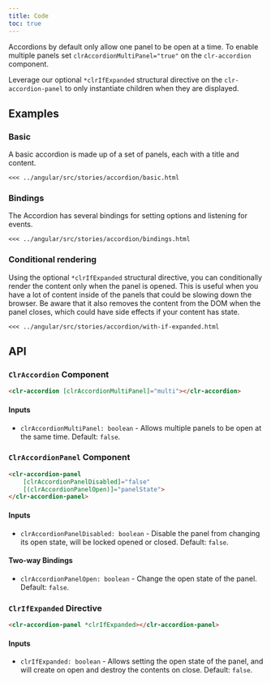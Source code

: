 ```yaml
---
title: Code
toc: true
---
```


Accordions by default only allow one panel to be open at a time. To enable multiple panels set `clrAccordionMultiPanel="true"` on the `clr-accordion` component.

Leverage our optional `*clrIfExpanded` structural directive on the `clr-accordion-panel` to only instantiate children when they are displayed.

## Examples

### Basic

A basic accordion is made up of a set of panels, each with a title and content.

```
<<< ../angular/src/stories/accordion/basic.html
```

### Bindings

The Accordion has several bindings for setting options and listening for events.

```
<<< ../angular/src/stories/accordion/bindings.html
```

### Conditional rendering

Using the optional `*clrIfExpanded` structural directive, you can conditionally render the content only when the panel is opened. This is useful when you have a lot of content inside of the panels that could be slowing down the browser. Be aware that it also removes the content from the DOM when the panel closes, which could have side effects if your content has state.

```
<<< ../angular/src/stories/accordion/with-if-expanded.html
```

## API

### `ClrAccordion` Component

```html
<clr-accordion [clrAccordionMultiPanel]="multi"></clr-accordion>
```

#### Inputs

* `clrAccordionMultiPanel: boolean` - Allows multiple panels to be open at the same time. Default: `false`.

### `ClrAccordionPanel` Component

```html
<clr-accordion-panel
    [clrAccordionPanelDisabled]="false"
    [(clrAccordionPanelOpen)]="panelState">
</clr-accordion-panel>
```

#### Inputs

* `clrAccordionPanelDisabled: boolean` - Disable the panel from changing its open state, will be locked opened or closed. Default: `false`.

#### Two-way Bindings

* `clrAccordionPanelOpen: boolean` - Change the open state of the panel. Default: `false`.

### `ClrIfExpanded` Directive

```html
<clr-accordion-panel *clrIfExpanded></clr-accordion-panel>
```

#### Inputs

* `clrIfExpanded: boolean` - Allows setting the open state of the panel, and will create on open and destroy the contents on close. Default: `false`.
